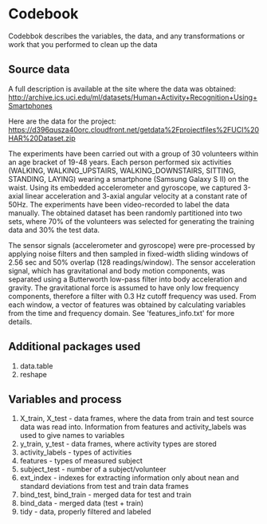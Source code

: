 # Codebook

 Codebbok describes the variables, the data, and any transformations or work that you performed to clean up the data
 
## Source data

A full description is available at the site where the data was obtained: 
http://archive.ics.uci.edu/ml/datasets/Human+Activity+Recognition+Using+Smartphones 

Here are the data for the project: 
https://d396qusza40orc.cloudfront.net/getdata%2Fprojectfiles%2FUCI%20HAR%20Dataset.zip

The experiments have been carried out with a group of 30 volunteers within an age bracket of 19-48 years. Each person performed six activities (WALKING, WALKING_UPSTAIRS, WALKING_DOWNSTAIRS, SITTING, STANDING, LAYING) wearing a smartphone (Samsung Galaxy S II) on the waist. Using its embedded accelerometer and gyroscope, we captured 3-axial linear acceleration and 3-axial angular velocity at a constant rate of 50Hz. The experiments have been video-recorded to label the data manually. The obtained dataset has been randomly partitioned into two sets, where 70% of the volunteers was selected for generating the training data and 30% the test data. 

The sensor signals (accelerometer and gyroscope) were pre-processed by applying noise filters and then sampled in fixed-width sliding windows of 2.56 sec and 50% overlap (128 readings/window). The sensor acceleration signal, which has gravitational and body motion components, was separated using a Butterworth low-pass filter into body acceleration and gravity. The gravitational force is assumed to have only low frequency components, therefore a filter with 0.3 Hz cutoff frequency was used. From each window, a vector of features was obtained by calculating variables from the time and frequency domain. See 'features_info.txt' for more details. 

## Additional packages used
1. data.table
2. reshape

## Variables and process
1. X_train, X_test - data frames, where the data from train and test source data was read into. Information from features and activity_labels was used to give names to variables
2. y_train, y_test - data frames, where activity types are stored
3. activity_labels - types of activities
4. features - types of measured subject
5. subject_test - number of a subject/volunteer
6. ext_index - indexes for extracting information only about nean and standard deviations from test and train data frames
7. bind_test, bind_train - merged data for test and train
8. bind_data - merged data (test + train)
9. tidy - data, properly filtered and labeled

